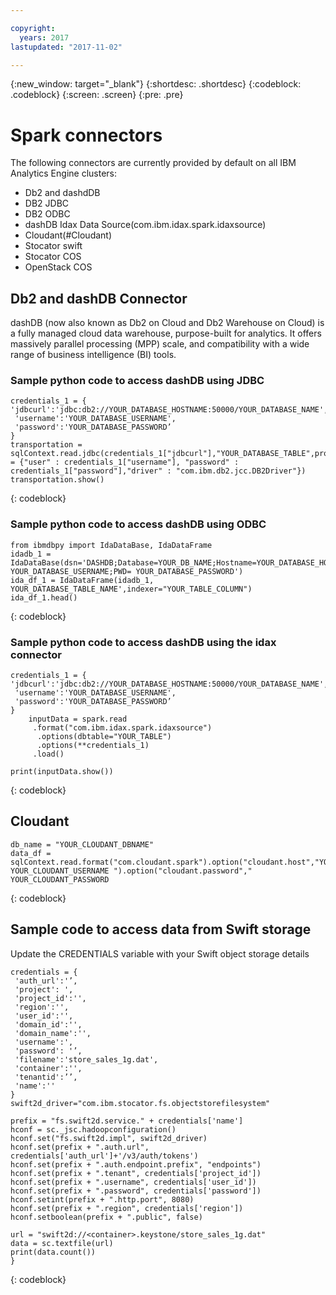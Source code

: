 ```yaml
---

copyright:
  years: 2017
lastupdated: "2017-11-02"

---
```


<!-- Attribute definitions -->
{:new_window: target="_blank"}
{:shortdesc: .shortdesc}
{:codeblock: .codeblock}
{:screen: .screen}
{:pre: .pre}

#  Spark connectors
The following connectors are currently provided by default on all IBM Analytics Engine clusters:

 * Db2 and dashdDB
  * DB2 JDBC
  * DB2 ODBC
  * dashDB Idax Data Source(com.ibm.idax.spark.idaxsource)
 * Cloudant(#Cloudant)
 * Stocator swift
 * Stocator COS
 * OpenStack COS

## Db2 and dashDB Connector

dashDB (now also known as Db2 on Cloud and Db2 Warehouse on Cloud) is a fully managed cloud data warehouse, purpose-built for analytics. It offers massively parallel processing (MPP) scale, and compatibility with a wide range of business intelligence (BI) tools.

### Sample python code to access dashDB using JDBC
```
credentials_1 = {
'jdbcurl':'jdbc:db2://YOUR_DATABASE_HOSTNAME:50000/YOUR_DATABASE_NAME',
 'username':'YOUR_DATABASE_USERNAME',
 'password':'YOUR_DATABASE_PASSWORD’
}
transportation = sqlContext.read.jdbc(credentials_1["jdbcurl"],"YOUR_DATABASE_TABLE",properties = {"user" : credentials_1["username"], "password" : credentials_1["password"],"driver" : "com.ibm.db2.jcc.DB2Driver"})
transportation.show()
```
{: codeblock}

### Sample python code to access dashDB using ODBC
```
from ibmdbpy import IdaDataBase, IdaDataFrame
idadb_1 = IdaDataBase(dsn='DASHDB;Database=YOUR_DB_NAME;Hostname=YOUR_DATABASE_HOSTNAME;Port=YOUR_DATABASE_PORT;PROTOCOL=TCPIP;UID= YOUR_DATABASE_USERNAME;PWD= YOUR_DATABASE_PASSWORD')
ida_df_1 = IdaDataFrame(idadb_1, YOUR_DATABASE_TABLE_NAME',indexer="YOUR_TABLE_COLUMN")
ida_df_1.head()
```
{: codeblock}

### Sample python code to access dashDB using the idax connector
```
credentials_1 = {
'jdbcurl':'jdbc:db2://YOUR_DATABASE_HOSTNAME:50000/YOUR_DATABASE_NAME',
 'username':'YOUR_DATABASE_USERNAME',
 'password':'YOUR_DATABASE_PASSWORD’
}
    inputData = spark.read
     .format("com.ibm.idax.spark.idaxsource")
      .options(dbtable="YOUR_TABLE")
      .options(**credentials_1)
     .load()

print(inputData.show())
```
{: codeblock}

## Cloudant
```
db_name = "YOUR_CLOUDANT_DBNAME"
data_df = sqlContext.read.format("com.cloudant.spark").option("cloudant.host","YOUR_CLOUDANT_USERNAME.cloudant.com").option("cloudant.username"," YOUR_CLOUDANT_USERNAME ").option("cloudant.password"," YOUR_CLOUDANT_PASSWORD
```
{: codeblock}

## Sample code to access data from Swift storage

Update the CREDENTIALS variable with your Swift object storage details
```
credentials = {
 'auth_url':'’,
 'project': ',
 'project_id':'',
 'region':'',
 'user_id':'',
 'domain_id':'',
 'domain_name':'',
 'username':',
 'password': '’,
 'filename':'store_sales_1g.dat',
 'container':'',
 'tenantid':’’,
 'name':''
}
swift2d_driver="com.ibm.stocator.fs.objectstorefilesystem"

prefix = "fs.swift2d.service." + credentials['name']
hconf = sc._jsc.hadoopconfiguration()
hconf.set("fs.swift2d.impl", swift2d_driver)
hconf.set(prefix + ".auth.url", credentials['auth_url']+'/v3/auth/tokens')
hconf.set(prefix + ".auth.endpoint.prefix", "endpoints")
hconf.set(prefix + ".tenant", credentials['project_id'])
hconf.set(prefix + ".username", credentials['user_id'])
hconf.set(prefix + ".password", credentials['password'])
hconf.setint(prefix + ".http.port", 8080)
hconf.set(prefix + ".region", credentials['region'])
hconf.setboolean(prefix + ".public", false)

url = "swift2d://<container>.keystone/store_sales_1g.dat"
data = sc.textfile(url)
print(data.count())
}        
```
{: codeblock}
